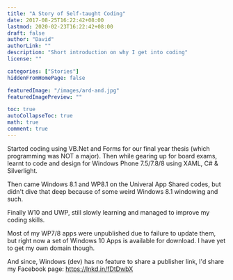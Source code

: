 ```yaml
---
title: "A Story of Self-taught Coding"
date: 2017-08-25T16:22:42+08:00
lastmod: 2020-02-23T16:22:42+08:00
draft: false
author: "David"
authorLink: ""
description: "Short introduction on why I get into coding"
license: ""

categories: ["Stories"]
hiddenFromHomePage: false

featuredImage: "/images/ard-and.jpg"
featuredImagePreview: ""

toc: true
autoCollapseToc: true
math: true
comment: true
---
```


Started coding using VB.Net and Forms for our final year thesis (which programming was NOT a major). Then while gearing up for board exams, learnt to code and design for Windows Phone 7.5/7.8/8 using XAML, C# & Silverlight. 

Then came Windows 8.1 and WP8.1 on the Univeral App Shared codes, but didn't dive that deep because of some weird Windows 8.1 windowing and such. 

Finally W10 and UWP, still slowly learning and managed to improve my coding skills.

Most of my WP7/8 apps were unpublished due to failure to update them, but right now a set of Windows 10 Apps is available for download. I have yet to get my own domain though.

And since, Windows (dev) has no feature to share a publisher link, I'd share my Facebook page: https://lnkd.in/fDtDwbX